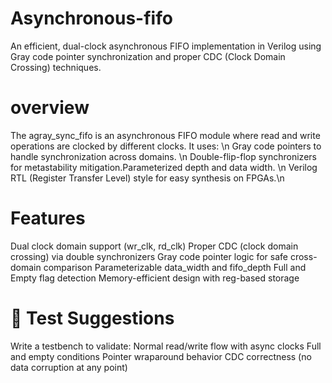 # Asynchronous-fifo

An efficient, dual-clock asynchronous FIFO implementation in Verilog using Gray code pointer synchronization and proper CDC (Clock Domain Crossing) techniques.

# overview

The agray_sync_fifo is an asynchronous FIFO module where read and write operations are clocked by different clocks. It uses: \n
Gray code pointers to handle synchronization across domains. \n
Double-flip-flop synchronizers for metastability mitigation.Parameterized depth and data width. \n
Verilog RTL (Register Transfer Level) style for easy synthesis on FPGAs.\n

# Features

Dual clock domain support (wr_clk, rd_clk)
Proper CDC (clock domain crossing) via double synchronizers
Gray code pointer logic for safe cross-domain comparison
Parameterizable data_width and fifo_depth
Full and Empty flag detection
Memory-efficient design with reg-based storage

# 🧪 Test Suggestions

Write a testbench to validate:
Normal read/write flow with async clocks
Full and empty conditions
Pointer wraparound behavior
CDC correctness (no data corruption at any point)
